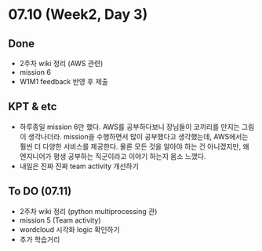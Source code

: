 # 07.10 (Week2, Day 3)

## Done
- 2주차 wiki 정리 (AWS 관련)
- mission 6
- W1M1 feedback 반영 후 제출

## KPT & etc
- 하루종일 mission 6만 했다. AWS를 공부하다보니 장님들이 코끼리를 만지는 그림이 생각나더라. mission을 수행하면서 많이 공부했다고 생각했는데, AWS에서는 훨씬 더 다양한 서비스를 제공한다. 물론 모든 것을 알아야 하는 건 아니겠지만, 왜 엔지니어가 평생 공부하는 직군이라고 이야기 하는지 몸소 느꼈다.
- 내일은 진짜 진짜 team activity 개선하기

## To DO (07.11)
- 2주차 wiki 정리 (python multiprocessing 관)
- mission 5 (Team activity)
- wordcloud 시각화 logic 확인하기
- 추가 학습거리 
